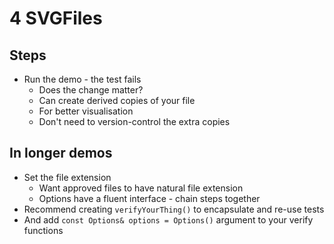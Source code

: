 # 4 SVGFiles

## Steps

* Run the demo - the test fails
    * Does the change matter?
    * Can create derived copies of your file
    * For better visualisation
    * Don't need to version-control the extra copies

## In longer demos

* Set the file extension
    * Want approved files to have natural file extension
    * Options have a fluent interface - chain steps together
* Recommend creating `verifyYourThing()` to encapsulate and re-use tests
* And add `const Options& options = Options()` argument to your verify functions
